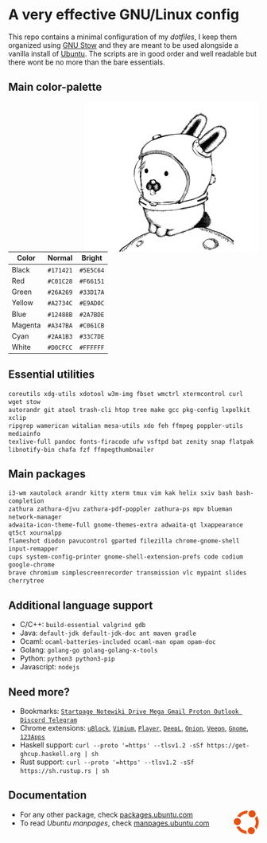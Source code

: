 # A very effective GNU/Linux config

This repo contains a minimal configuration of my *dotfiles*, I keep them organized using [GNU Stow](https://www.gnu.org/software/stow/) and they are meant to be used alongside a vanilla install of [Ubuntu](https://ubuntu.com/#download). The scripts are in good order and well readable but there wont be no more than the bare essentials.




## Main color-palette

<img align="right" width="350" src="media/glenda.png">

| Color   | Normal    | Bright    |
| ------- | --------- | --------- |
| Black   | `#171421` | `#5E5C64` |
| Red     | `#C01C28` | `#F66151` |
| Green   | `#26A269` | `#33D17A` |
| Yellow  | `#A2734C` | `#E9AD0C` |
| Blue    | `#12488B` | `#2A7BDE` |
| Magenta | `#A347BA` | `#C061CB` |
| Cyan    | `#2AA1B3` | `#33C7DE` |
| White   | `#D0CFCC` | `#FFFFFF` |




## Essential utilities

```
coreutils xdg-utils xdotool w3m-img fbset wmctrl xtermcontrol curl wget stow
autorandr git atool trash-cli htop tree make gcc pkg-config lxpolkit xclip
ripgrep wamerican witalian mesa-utils xdo feh ffmpeg poppler-utils mediainfo
texlive-full pandoc fonts-firacode ufw vsftpd bat zenity snap flatpak
libnotify-bin chafa fzf ffmpegthumbnailer
```




## Main packages

```
i3-wm xautolock arandr kitty xterm tmux vim kak helix sxiv bash bash-completion
zathura zathura-djvu zathura-pdf-poppler zathura-ps mpv blueman network-manager
adwaita-icon-theme-full gnome-themes-extra adwaita-qt lxappearance qt5ct xournalpp
flameshot diodon pavucontrol gparted filezilla chrome-gnome-shell input-remapper
cups system-config-printer gnome-shell-extension-prefs code codium google-chrome
brave chromium simplescreenrecorder transmission vlc mypaint slides cherrytree
```




## Additional language support

- C/C++: `build-essential valgrind gdb`
- Java: `default-jdk default-jdk-doc ant maven gradle`
- Ocaml: `ocaml-batteries-included ocaml-man opam opam-doc`
- Golang: `golang-go golang-golang-x-tools`
- Python: `python3 python3-pip`
- Javascript: `nodejs`




## Need more?

- Bookmarks: [`Startpage Notewiki Drive Mega Gmail Proton Outlook Discord Telegram`](https://raw.githubusercontent.com/matteogiorgi/.udot/master/bookmarks.html)
- Chrome extensions: [`uBlock`](https://chrome.google.com/webstore/detail/ublock-origin/cjpalhdlnbpafiamejdnhcphjbkeiagm?hl=en-US), [`Vimium`](https://chrome.google.com/webstore/detail/vimium/dbepggeogbaibhgnhhndojpepiihcmeb?hl=en-US), [`Player`](https://chrome.google.com/webstore/detail/mediaplayer-video-and-aud/mgmhnaapafpejpkhdhijgkljhpcpecpj?hl=en-US), [`DeepL`](https://chrome.google.com/webstore/detail/deepl-translate-reading-w/cofdbpoegempjloogbagkncekinflcnj), [`Onion`](https://chrome.google.com/webstore/detail/onion-browser-button/fockhhgebmfjljjmjhbdgibcmofjbpca?hl=en-US), [`Veepn`](https://chrome.google.com/webstore/detail/free-vpn-for-chrome-vpn-p/majdfhpaihoncoakbjgbdhglocklcgno/related?hl=en-US), [`Gnome`](https://chrome.google.com/webstore/detail/gnome-shell-integration/gphhapmejobijbbhgpjhcjognlahblep/related), [`123Apps`](https://chrome.google.com/webstore/detail/web-apps-by-123apps/dpplndkoilcedkdjicmbeoahnckdcnle)
- Haskell support: `curl --proto '=https' --tlsv1.2 -sSf https://get-ghcup.haskell.org | sh`
- Rust support: `curl --proto '=https' --tlsv1.2 -sSf https://sh.rustup.rs | sh`




## Documentation

<img align="right" width="50" src="media/ubuntu.png">

- For any other package, check [packages.ubuntu.com](https://packages.ubuntu.com/)
- To read *Ubuntu manpages*, check [manpages.ubuntu.com](https://manpages.ubuntu.com/)
